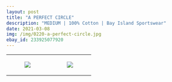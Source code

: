 ```yaml
---
layout: post
title: "A PERFECT CIRCLE"
description: "MEDIUM | 100% Cotton | Bay Island Sportswear"
date: 2021-03-08
img: /img/0220-a-perfect-circle.jpg
ebay_id: 233925077920
---
```




<table style="width:100%;"><tr><td style="vertical-align:top;">
      <figure class="tmblr-full" data-orig-height="2048" data-orig-width="1365" data-orig-src="https://concertshirts.netlify.app/shirts/0220/0220-01.jpg"><img src="https://64.media.tumblr.com/b0eb1722a55c40a5feb1ca154a5d6210/84b93fa1ededada1-76/s540x810/a6d90536f8fca14ce25f8488e100a7105fb20555.jpg" data-orig-height="2048" data-orig-width="1365" data-orig-src="https://concertshirts.netlify.app/shirts/0220/0220-01.jpg"/></figure></td>
    <td style="vertical-align:top;">
      <figure class="tmblr-full" data-orig-height="2048" data-orig-width="1365" data-orig-src="https://concertshirts.netlify.app/shirts/0220/0220-02.jpg"><img src="https://64.media.tumblr.com/99b45c41f251cc0294663479c1e1affb/84b93fa1ededada1-c9/s540x810/77c192f764c4439e434d126fdeace2944e73b9cb.jpg" data-orig-height="2048" data-orig-width="1365" data-orig-src="https://concertshirts.netlify.app/shirts/0220/0220-02.jpg"/></figure></td>
  </tr></table>
